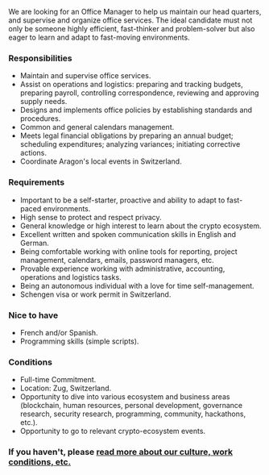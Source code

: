 We are looking for an Office Manager to help us maintain our head quarters, and supervise and organize office services. The ideal candidate must not only be someone highly efficient, fast-thinker and problem-solver but also eager to learn and adapt to fast-moving environments.


### Responsibilities

- Maintain and supervise office services.
- Assist on operations and logistics: preparing and tracking budgets, preparing payroll, controlling correspondence, reviewing and approving supply needs.
- Designs and implements office policies by establishing standards and procedures.
- Common and general calendars management.
- Meets legal financial obligations by preparing an annual budget; scheduling expenditures; analyzing variances; initiating corrective actions.
- Coordinate Aragon's local events in Switzerland.

### Requirements

- Important to be a self-starter, proactive and ability to adapt to fast-paced environments.
- High sense to protect and respect privacy.
- General knowledge or high interest to learn about the crypto ecosystem.
- Excellent written and spoken communication skills in English and German.
- Being comfortable working with online tools for reporting, project management, calendars, emails, password managers, etc.
- Provable experience working with administrative, accounting, operations and logistics tasks.
- Being an autonomous individual with a love for time self-management.
- Schengen visa or work permit in Switzerland.

### Nice to have

- French and/or Spanish.
- Programming skills (simple scripts).

### Conditions

- Full-time Commitment.
- Location: Zug, Switzerland.
- Opportunity to dive into various ecosystem and business areas (blockchain, human resources, personal development, governance research, security research, programming, community, hackathons, etc.).
- Opportunity to go to relevant crypto-ecosystem events.

### If you haven't, please [read more about our culture, work conditions, etc.](../index.md)
